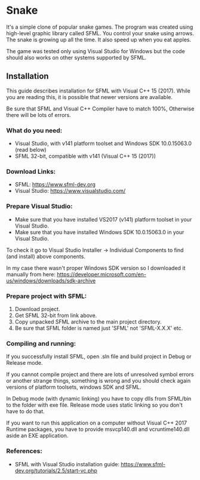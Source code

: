 # Snake

It's a simple clone of popular snake games. The program was created using high-level graphic library called SFML.
You control your snake using arrows. The snake is growing up all the time. It also speed up when you eat apples.

The game was tested only using Visual Studio for Windows but the code should also works on other systems
supported by SFML.

## Installation

This guide describes installation for SFML with Visual C++ 15 (2017). While you are reading this, it is possible that newer versions
are available.

Be sure that SFML and Visual C++ Compiler have to match 100%, Otherwise there will be lots of errors.


### What do you need:
- Visual Studio, with v141 platform toolset and Windows SDK 10.0.15063.0 (read below)
- SFML 32-bit, compatible with v141 (Visual C++ 15 (2017))


### Download Links:
- SFML: https://www.sfml-dev.org
- Visual Studio: https://www.visualstudio.com/


### Prepare Visual Studio:
- Make sure that you have installed VS2017 (v141) platform toolset in your Visual Studio.
- Make sure that you have installed Windows SDK 10.0.15063.0 in your Visual Studio.

To check it go to Visual Studio Installer -> Individual Components 
to find (and install) above components. 

In my case there wasn't proper Windows SDK version
so I downloaded it manually from here: https://developer.microsoft.com/en-us/windows/downloads/sdk-archive


### Prepare project with SFML:
1. Download project.
2. Get SFML 32-bit from link above.
3. Copy unpacked SFML archive to the main project directory.
4. Be sure that SFML folder is named just 'SFML' not 'SFML-X.X.X' etc.


### Compiling and running:
If you successfully install SFML, open .sln file and build project in Debug or Release mode.

If you cannot compile project and there are lots of unresolved symbol errors or another strange things, something is wrong
and you should check again versions of platform toolsets, windows SDK and SFML.

In Debug mode (with dynamic linking) you have to copy dlls from SFML/bin to the folder with exe file.
Release mode uses static linking so you don't have to do that.

If you want to run this application on a computer without Visual C++ 2017 Runtime packages, 
you have to provide msvcp140.dll and vcruntime140.dll aside an EXE application.

### References:
 - SFML with Visual Studio installation guide: https://www.sfml-dev.org/tutorials/2.5/start-vc.php

